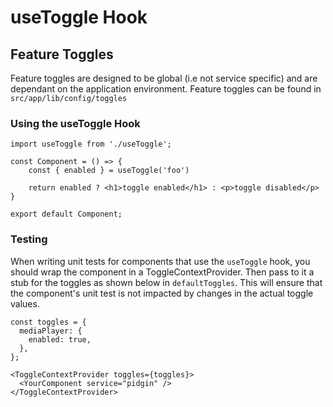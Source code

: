 # useToggle Hook

## Feature Toggles

Feature toggles are designed to be global (i.e not service specific) and are dependant on the application environment.
Feature toggles can be found in `src/app/lib/config/toggles`

### Using the useToggle Hook

```
import useToggle from './useToggle';

const Component = () => {
    const { enabled } = useToggle('foo')

    return enabled ? <h1>toggle enabled</h1> : <p>toggle disabled</p>
}

export default Component;
```

### Testing

When writing unit tests for components that use the `useToggle` hook, you should wrap the component in a ToggleContextProvider. Then pass to it a stub for the toggles as shown below in `defaultToggles`. This will ensure that the component's unit test is not impacted by changes in the actual toggle values.

```
const toggles = {
  mediaPlayer: {
    enabled: true,
  },
};

<ToggleContextProvider toggles={toggles}>
  <YourComponent service="pidgin" />
</ToggleContextProvider>
```
